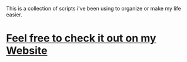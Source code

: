 This is a collection of scripts i've been using to organize or make my life easier.

# [Feel free to check it out on my Website](https://xmorioh.gitlab.io/Wiki.html)